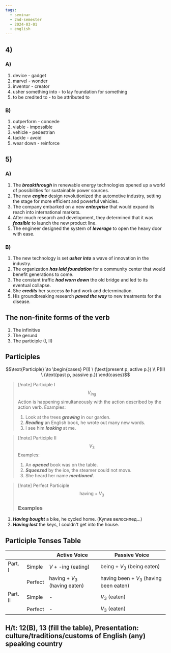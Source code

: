 ```yaml
---
tags:
  - seminar
  - 2nd-semester
  - 2024-03-01
  - english
---
```


## 4)

### A)

1. device - gadget
2. marvel - wonder
3. inventor - creator
4. usher something into - to lay foundation for something
5. to be credited to - to be attributed to 

### B)

1. outperform - concede
2. viable - impossible
3. vehicle - pedestrian
4. tackle - avoid
5. wear down - reinforce

## 5)

### A)

1. The ***breakthrough*** in renewable energy technologies opened up a world of possibilities for sustainable power sources.
2. The new ***engine*** design revolutionized the automotive industry, setting the stage for more efficient and powerful vehicles.
3. The company embarked on a new ***enterprise*** that would expand its reach into international markets.
4. After much research and development, they determined that it was ***feasible*** to launch the new product line.
5. The engineer designed the system of ***leverage*** to open the heavy door with ease.

### B)

1. The new technology is set ***usher into*** a wave of innovation in the industry.
2. The organization ***has laid foundation*** for a community center that would benefit generations to come.
3. The constant traffic ***had worn down*** the old bridge and led to its eventual collapse.
4. She ***credits*** her success ***to*** hard work and determination.
5. His groundbreaking research ***paved the way*** to new treatments for the disease.

## The non-finite forms of the verb

1) The infinitive
2) The gerund
3) The participle (I, II)

## Participles

$$\text{Participle} \to \begin{cases}
P(I) \ (\text{present p, active p.}) \\
P(II) \ (\text{past p, passive p.})
\end{cases}$$

>[!note] Participle I
> $$V_{ing}$$
> Action is happening simultaneously with the action described by the action verb.
> Examples:
> 1. Look at the trees ***growing*** in our garden.
> 2. ***Reading*** an English book, he wrote out many new words.
> 3. I see him ***looking*** at me.

>[!note] Participle II
> $$V_{3}$$
> Examples:
> 1. An ***opened*** book was on the table.
> 2. ***Squeezed*** by the ice, the steamer could not move.
> 3. She heard her name ***mentioned***.

>[!note] Perfect Participle
> $$\text{having} + V_{3}$$
> ### Examples

1) ***Having bought*** a bike, he cycled home. (Купив велосипед...)
2) ***Having lost*** the keys, I couldn't get into the house.

## Participle Tenses Table

|          |         | Active Voice                    | Passive Voice                             |
| -------- | ------- | ------------------------------- | ----------------------------------------- |
| Part. I  | Simple  | $V$ + -ing (eating)             | being + $V_{3}$ (being eaten)             |
|          | Perfect | having + $V_{3}$ (having eaten) | having been + $V_{3}$ (having been eaten) |
| Part. II | Simple  | -                               | $V_{3}$ (eaten)                           |
|          | Perfect | -                               | $V_{3}$ (eaten)                           |

## H/t: 12(B), 13 (fill the table), Presentation: culture/traditions/customs of English (any) speaking country
